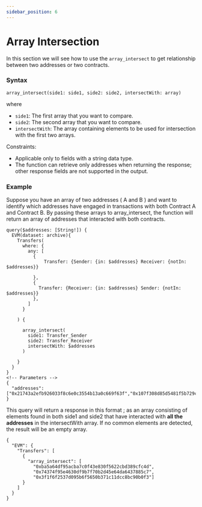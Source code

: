 ```yaml
---
sidebar_position: 6
---
```


# Array Intersection

In this section we will see how to use the `array_intersect` to get relationship between two addresses or two contracts.

### Syntax

```
array_intersect(side1: side1, side2: side2, intersectWith: array)
```

where

- `side1`: The first array that you want to compare.
- `side2`: The second array that you want to compare.
- `intersectWith`: The array containing elements to be used for intersection with the first two arrays.

Constraints:

- Applicable only to fields with a string data type.
- The function can retrieve only addresses when returning the response; other response fields are not supported in the output.

### Example

Suppose you have an array of two addresses ( A and B ) and want to identify which addresses have engaged in transactions with both Contract A and Contract B. By passing these arrays to array_intersect, the function will return an array of addresses that interacted with both contracts.

```
query($addresses: [String!]) {
  EVM(dataset: archive){
    Transfers(
      where: {
        any: [
          {
        	  Transfer: {Sender: {in: $addresses} Receiver: {notIn: $addresses}}

          },
          {
            Transfer: {Receiver: {in: $addresses} Sender: {notIn: $addresses}}
          },
        ]
      }

    ) {

      array_intersect(
        side1: Transfer_Sender
        side2: Transfer_Receiver
        intersectWith: $addresses
      )

    }
  }
}
<!-- Parameters -->
{
  "addresses": ["0x21743a2efb926033f8c6e0c3554b13a0c669f63f","0x107f308d85d5481f5b729cfb1710532500e40217"]
}

```

This query will return a response in this format ; as an  array consisting of elements found in both side1 and side2 that have interacted with **all the addresses** in the  intersectWith array. If no common elements are detected, the result will be an empty array.

```
{
  "EVM": {
    "Transfers": [
      {
        "array_intersect": [
          "0xba5a64df95acba7c0f43e830f5622cbd389cfc4d",
          "0x74374f95e4630df9b7f70b2d45e64da6437885c7",
          "0x3f1f6f2537d095b6f5650b371c11dcc8bc90b0f3"]
      }
    ]
  }
}
    

```
